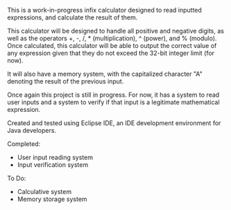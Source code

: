 This is a work-in-progress infix calculator designed to read inputted expressions, and calculate the result of them.

This calculator will be designed to handle all positive and negative digits, as well as the operators +, -, /, * (multiplication), ^ (power), and % (modulo). Once 
calculated, this calculator will be able to output the correct value of any expression given that they do not exceed the 32-bit integer limit (for now).

It will also have a memory system, with the capitalized character "A" denoting the result of the previous input.

Once again this project is still in progress. For now, it has a system to read user inputs and a system to verify if that input is a legitimate mathematical 
expression.

Created and tested using Eclipse IDE, an IDE development environment for Java developers.

Completed:
- User input reading system
- Input verification system

To Do:
- Calculative system
- Memory storage system

